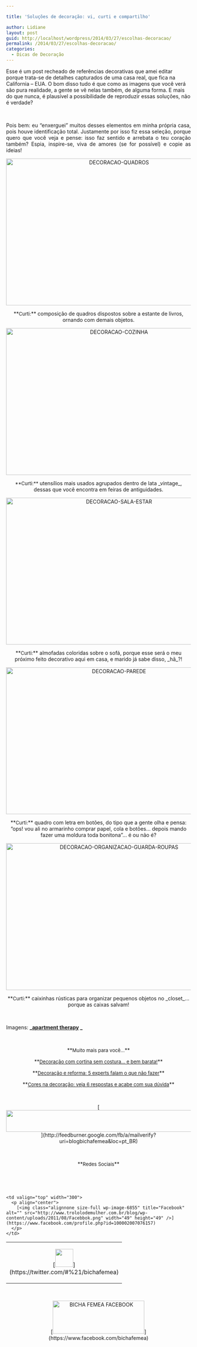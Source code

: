 ```yaml
---

title: 'Soluções de decoração: vi, curti e compartilho'

author: Lidiane
layout: post
guid: http://localhost/wordpress/2014/03/27/escolhas-decoracao/
permalink: /2014/03/27/escolhas-decoracao/
categories:
  - Dicas de Decoração
---
```

Esse é um post recheado de referências decorativas que amei editar porque trata-se de detalhes capturados de uma casa real, que fica na California – EUA. O bom disso tudo é que como as imagens que você verá são pura realidade, a gente se vê nelas também, de alguma forma. E mais do que nunca, é plausível a possibilidade de reproduzir essas soluções, não é verdade?

&nbsp;

<p align="justify">
  Pois bem: eu “enxerguei” muitos desses elementos em minha própria casa, pois houve identificação total. Justamente por isso fiz essa seleção, porque quero que você veja e pense: isso faz sentido e arrebata o teu coração também? Espia, inspire-se, viva de amores (se for possível) e copie as ideias!
</p>

<!--more-->

<p align="center">
  <a href="http://www.trololodemulher.com.br/blog/wp-content/uploads/2014/03/DECORACAO-QUADROS.jpg"><img class="alignnone size-full wp-image-9988" alt="DECORACAO-QUADROS" src="http://www.trololodemulher.com.br/blog/wp-content/uploads/2014/03/DECORACAO-QUADROS.jpg" width="600" height="400" /></a>
</p>

<p align="center">
  **<span style="font-size: small;">Curti:</span>** composição de quadros dispostos sobre a estante de livros, ornando com demais objetos.
</p>

<p align="center">
  <a href="http://www.trololodemulher.com.br/blog/wp-content/uploads/2014/03/DECORACAO-COZINHA.jpg"><img class="alignnone size-full wp-image-9983" alt="DECORACAO-COZINHA" src="http://www.trololodemulher.com.br/blog/wp-content/uploads/2014/03/DECORACAO-COZINHA.jpg" width="600" height="400" /></a>
</p>

<p align="center">
  <span style="font-size: small;">**Curti:**</span> utensílios mais usados agrupados dentro de lata _vintage_, dessas que você encontra em feiras de antiguidades.
</p>

<p align="center">
  <a href="http://www.trololodemulher.com.br/blog/wp-content/uploads/2014/03/DECORACAO-SALA-ESTAR.jpg"><img class="alignnone size-full wp-image-9989" alt="DECORACAO-SALA-ESTAR" src="http://www.trololodemulher.com.br/blog/wp-content/uploads/2014/03/DECORACAO-SALA-ESTAR.jpg" width="600" height="400" /></a>
</p>

<p align="center">
  **<span style="font-size: small;">Curti:</span>** almofadas coloridas sobre o sofá, porque esse será o meu próximo feito decorativo aqui em casa, e marido já sabe disso, _hã_?!
</p>

<p align="center">
  <a href="http://www.trololodemulher.com.br/blog/wp-content/uploads/2014/03/DECORACAO-PAREDE.jpg"><img class="alignnone size-full wp-image-9985" alt="DECORACAO-PAREDE" src="http://www.trololodemulher.com.br/blog/wp-content/uploads/2014/03/DECORACAO-PAREDE.jpg" width="600" height="400" /></a>
</p>

<p align="center">
  **<span style="font-size: small;">Curti:</span>** quadro com letra em botões, do tipo que a gente olha e pensa: “ops! vou ali no armarinho comprar papel, cola e botões… depois mando fazer uma moldura toda bonitona”… é ou não é?
</p>

<p align="center">
  <a href="http://www.trololodemulher.com.br/blog/wp-content/uploads/2014/03/DECORACAO-ORGANIZACAO-GUARDA-ROUPAS.jpg"><img class="alignnone size-full wp-image-9984" alt="DECORACAO-ORGANIZACAO-GUARDA-ROUPAS" src="http://www.trololodemulher.com.br/blog/wp-content/uploads/2014/03/DECORACAO-ORGANIZACAO-GUARDA-ROUPAS.jpg" width="600" height="400" /></a>
</p>

<p align="center">
  **<span style="font-size: small;">Curti:</span>** caixinhas rústicas para organizar pequenos objetos no _closet_… porque as caixas salvam!
</p>

&nbsp;

Imagens: **_[apartment therapy](http://www.apartmenttherapy.com/) _**

&nbsp;

<p align="center">
  **<span style="font-size: small;">Muito mais para você…</span>**
</p>

<p align="center">
  **<a href="http://www.trololodemulher.com.br/2014/02/27/decoracao-cortina-sem-costura/"><span style="font-size: small;">Decoração com cortina sem costura… e bem barata!</span></a>**
</p>

<p align="center">
  **<a href="http://www.trololodemulher.com.br/2014/02/18/decoracao-reforma-dicas/"><span style="font-size: small;">Decoração e reforma: 5 experts falam o que não fazer</span></a>**
</p>

<p align="center">
  **<a href="http://www.trololodemulher.com.br/2014/02/13/cores-na-decoracao/"><span style="font-size: small;">Cores na decoração: veja 6 respostas e acabe com sua dúvida</span></a>**
</p>

&nbsp;

<p align="center">
  [<img class="alignnone size-full wp-image-8451" title="Assine o Bicha Fêmea grátis!" alt="" src="http://www.trololodemulher.com.br/blog/wp-content/uploads/2012/01/rodapé.png" width="600" height="59" />](http://feedburner.google.com/fb/a/mailverify?uri=blogbichafemea&loc=pt_BR) 
</p>

&nbsp;

<p align="center">
  **<span style="font-size: small;">Redes Sociais</span>**
</p>

&nbsp;

&nbsp;

<table width="600" border="0" cellspacing="0" cellpadding="2">
  <tr>
    <td valign="top" width="300">
      <p align="center">
        [<img class="alignnone size-full wp-image-6857" title="Twitter" alt="" src="http://www.trololodemulher.com.br/blog/wp-content/uploads/2011/08/Twitter.png" width="49" height="49" />](https://twitter.com/#%21/bichafemea) 
      </p>
    </td>
    
    <td valign="top" width="300">
      <p align="center">
        [<img class="alignnone size-full wp-image-6855" title="Facebook" alt="" src="http://www.trololodemulher.com.br/blog/wp-content/uploads/2011/08/Facebbok.png" width="49" height="49" />](https://www.facebook.com/profile.php?id=100002007076157) 
      </p>
    </td>
  </tr>
</table>

&nbsp;

<p style="text-align: center;">
  [<img class="alignnone size-full wp-image-9849" alt="BICHA FEMEA FACEBOOK" src="http://www.trololodemulher.com.br/blog/wp-content/uploads/2014/01/BICHA-FEMEA-FACEBOOK1.png" width="250" height="90" />](https://www.facebook.com/bichafemea) 
</p>